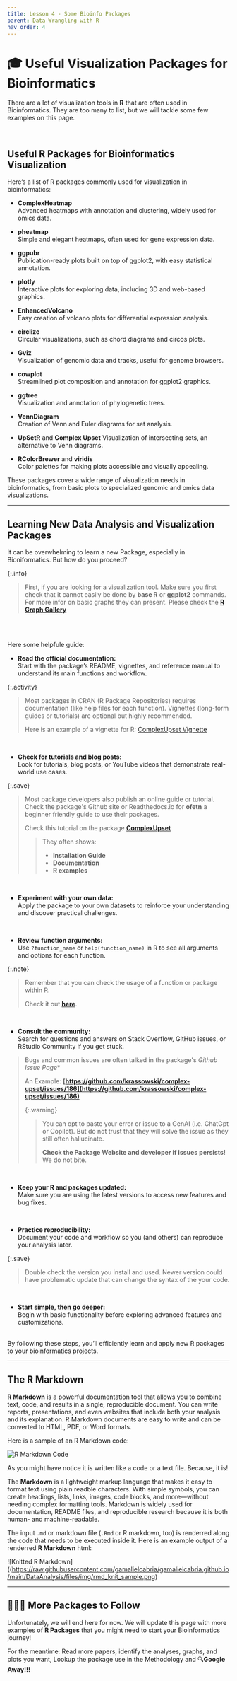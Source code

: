 ```yaml
---
title: Lesson 4 - Some Bioinfo Packages
parent: Data Wrangling with R
nav_order: 4
---
```


# 🎓 Useful Visualization Packages for Bioinformatics

There are a lot of visualization tools in **R** that are often used in Bioinformatics. They are too many to list, but we will tackle some few examples on this page.

<br>

## Useful R Packages for Bioinformatics Visualization
Here’s a list of R packages commonly used for visualization in bioinformatics:

- **ComplexHeatmap**  
  Advanced heatmaps with annotation and clustering, widely used for omics data.

- **pheatmap**  
  Simple and elegant heatmaps, often used for gene expression data.

- **ggpubr**  
  Publication-ready plots built on top of ggplot2, with easy statistical annotation.

- **plotly**  
  Interactive plots for exploring data, including 3D and web-based graphics.

- **EnhancedVolcano**  
  Easy creation of volcano plots for differential expression analysis.

- **circlize**  
  Circular visualizations, such as chord diagrams and circos plots.

- **Gviz**  
  Visualization of genomic data and tracks, useful for genome browsers.

- **cowplot**  
  Streamlined plot composition and annotation for ggplot2 graphics.

- **ggtree**  
  Visualization and annotation of phylogenetic trees.

- **VennDiagram**  
  Creation of Venn and Euler diagrams for set analysis.

- **UpSetR** and **Complex Upset**
  Visualization of intersecting sets, an alternative to Venn diagrams.

- **RColorBrewer** and **viridis**  
  Color palettes for making plots accessible and visually appealing.

These packages cover a wide range of visualization needs in bioinformatics, from basic plots to specialized genomic and omics data visualizations.

---

## Learning New Data Analysis and Visualization Packages

It can be overwhelming to learn a new Package, especially in Bioniformatics. But how do you proceed?

{:.info}
>First, if you are looking for a visualization tool. Make sure you first check that it cannot easily be done by **base R** or **ggplot2** commands. For more infor on basic graphs they can present. Please check the **[R Graph Gallery](https://r-graph-gallery.com/)**

<br><br>

Here some helpfule guide:

- **Read the official documentation:**  
  Start with the package’s README, vignettes, and reference manual to understand its main functions and workflow.

{:.activity}
> Most packages in CRAN (R Package Repositories) requires documentation (like help files for each function). Vignettes (long-form guides or tutorials) are optional but highly recommended.
>
> Here is an example of a vignette for R: [ComplexUpset Vignette](https://cran.r-project.org/web/packages/ComplexUpset/ComplexUpset.pdf)

<br>

- **Check for tutorials and blog posts:**  
  Look for tutorials, blog posts, or YouTube videos that demonstrate real-world use cases.

{:.save}
> Most package developers also publish an online guide or tutorial. Check the package's Github site or Readthedocs.io for **ofetn** a beginner friendly guide to use their packages.
> 
> Check this tutorial on the package **[ComplexUpset](https://krassowski.github.io/complex-upset/index.html)**
> >They often shows:
> >- **Installation Guide**
> >- **Documentation**
> >- **R examples**

<br>

- **Experiment with your own data:**  
  Apply the package to your own datasets to reinforce your understanding and discover practical challenges.

<br>

- **Review function arguments:**  
  Use `?function_name` or `help(function_name)` in R to see all arguments and options for each function.

{:.note}
>Remember that you can check the usage of a function or package within R.
>
>Check it out **[here](https://gamalielcabria.github.io/DataAnalysis/Lesson1.html#the-help-system)**.

<br>

- **Consult the community:**  
  Search for questions and answers on Stack Overflow, GitHub issues, or RStudio Community if you get stuck.
> Bugs and common issues are often talked in the package's *Github Issue Page**
>
> An Example: **[https://github.com/krassowski/complex-upset/issues/186](https://github.com/krassowski/complex-upset/issues/186)**
>
>{:.warning}
>>You can opt to paste your error or issue to a GenAI (i.e. ChatGpt or Copilot). But do not trust that they will solve the issue as they still often hallucinate. 
>>
>>**Check the Package Website and developer if issues persists!** We do not bite.

<br>

- **Keep your R and packages updated:**  
  Make sure you are using the latest versions to access new features and bug fixes.

<br>

- **Practice reproducibility:**  
  Document your code and workflow so you (and others) can reproduce your analysis later.

{:.save}
> Double check the version you install and used. Newer version could have problematic update that can change the syntax of the your code. 

<br>

- **Start simple, then go deeper:**  
  Begin with basic functionality before exploring advanced features and customizations.

<br>
By following these steps, you’ll efficiently learn and apply new R packages to your bioinformatics projects.

---

## The R Markdown 
**R Markdown** is a powerful documentation tool that allows you to combine text, code, and results in a single, reproducible document. You can write reports, presentations, and even websites that include both your analysis and its explanation. R Markdown documents are easy to write and can be converted to HTML, PDF, or Word formats.

Here is a sample of an R Markdown code:

![R Markdown Code](https://raw.githubusercontent.com/gamalielcabria/gamalielcabria.github.io/main/DataAnalysis/files/img/rmd_sample.png)

As you might have notice it is written like a code or a text file. Because, it is!

The **Markdown** is a lightweight markup language that makes it easy to format text using plain readble characters. With simple symbols, you can create headings, lists, links, images, code blocks, and more—without needing complex formatting tools. Markdown is widely used for documentation, README files, and reproducible research because it is both human- and machine-readable. 

The input `.md` or markdown file (`.Rmd` or R markdown, too) is renderred along the code that needs to be executed inside it. Here is an example output of a renderred **R Markdown** html:

![Knitted R Markdown]((https://raw.githubusercontent.com/gamalielcabria/gamalielcabria.github.io/main/DataAnalysis/files/img/rmd_knit_sample.png)

---

## 🙇🏻‍♀️ More Packages to Follow
Unfortunately, we will end here for now. We will update this page with more examples of **R Packages** that you might need to start your Bioinformatics journey!

For the meantime: Read more papers, identify the analyses, graphs, and plots you want, Lookup the package use in the Methodology and 🔍**Google Away!!!**